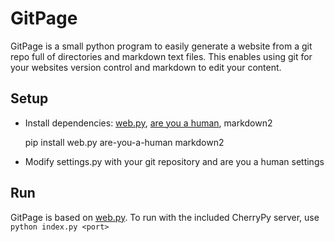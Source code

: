 # GitPage

GitPage is a small python program to easily generate a website from a git repo full of directories and markdown text files. This enables using git for your websites version control and markdown to edit your content.

## Setup
* Install dependencies: [web.py](http://webpy.org), [are you a human](http://areyouahuman.com), markdown2

	pip install web.py are-you-a-human markdown2

* Modify settings.py with your git repository and are you a human settings

## Run
GitPage is based on [web.py](http://webpy.org). To run with the included CherryPy server, use `python index.py <port>`


